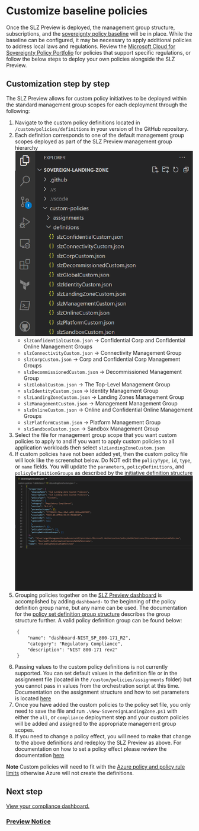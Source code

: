 # Customize baseline policies

Once the SLZ Preview is deployed, the management group structure, subscriptions, and the [sovereignty policy baseline](Sovereignty-Policy-Baseline.md) will be in place. While the baseline can be configured, it may be necessary to apply additional policies to address local laws and regulations. Review the [Microsoft Cloud for Sovereignty Policy Portfolio](https://github.com/Azure/cloud-for-sovereignty-policy-portfolio) for policies that support specific regulations, or follow the below steps to deploy your own policies alongside the SLZ Preview.

## Customization step by step

The SLZ Preview allows for custom policy initiatives to be deployed within the standard management group scopes for each deployment through the following:

1. Navigate to the custom policy definitions located in `/custom/policies/definitions` in your version of the GitHub repository.
2. Each definition corresponds to one of the default management group scopes deployed as part of the SLZ Preview management group hierarchy ![Custom Policy Folder](../images/custom-policies-folder.png)
    * `slzConfidentialCustom.json` -> Confidential Corp and Confidential Online Management Groups
    * `slzConnectivityCustom.json` -> Connectivity Management Group
    * `slzCorpCustom.json` -> Corp and Confidential Corp Management Groups
    * `slzDecommissionedCustom.json` -> Decommissioned Management Group
    * `slzGlobalCustom.json` -> The Top-Level Management Group
    * `slzIdentityCustom.json` -> Identity Management Group
    * `slzLandingZoneCustom.json` -> Landing Zones Management Group
    * `slzManagementCustom.json` -> Management Management Group
    * `slzOnlineCustom.json` -> Online and Confidential Online Management Groups
    * `slzPlatformCustom.json` -> Platform Management Group
    * `slzSandboxCustom.json` -> Sandbox Management Group
3. Select the file for management group scope that you want custom policies to apply to and if you want to apply custom policies to all application workloads then select `slzLandingZoneCustom.json`
4. If custom policies have not been added yet, then the custom policy file will look like the screenshot below. Do NOT edit the `policyType`, `id`, `type`, or `name` fields. You will update the `parameters`, `policyDefinitions`, and `policyDefinitionGroups` as described by the [initiative definition structure](https://learn.microsoft.com/azure/governance/policy/concepts/initiative-definition-structure)
![Empty Policy File](../images/empty-custom-policies.png)
5. Grouping policies together on the [SLZ Preview dashboard](./Extending-Compliance-Dashboard.md) is accomplished by adding `dashboard-` to the beginning of the policy definition group name, but any name can be used. The documentation for the [policy set definition group structure](https://learn.microsoft.com/azure/governance/policy/concepts/initiative-definition-structure#policy-definition-groups) describes the group structure further. A valid policy definition group can be found below:
```
    {
        "name": "dashboard-NIST_SP_800-171_R2",
        "category": "Regulatory Compliance",
        "description": "NIST 800-171 rev2"
    }
```     
6. Passing values to the custom policy definitions is not currently supported. You can set default values in the definition file or in the assignment file (located in the `/custom/policies/assignments` folder) but you cannot pass in values from the orchestration script at this time. Documentation on the assignment structure and how to set parameters is located [here](https://learn.microsoft.com/azure/governance/policy/concepts/assignment-structure)
7. Once you have added the custom policies to the policy set file, you only need to save the file and run `.\New-SovereignLandingZone.ps1` with either the `all`, or `compliance` deployment step and your custom policies will be added and assigned to the appropriate management group scopes.
8. If you need to change a policy effect, you will need to make that change to the above definitions and redeploy the SLZ Preview as above. For documentation on how to set a policy effect please review the documentation [here](https://learn.microsoft.com/azure/governance/policy/concepts/effects)

**Note** Custom policies will need to fit with the [Azure policy and policy rule limits](https://learn.microsoft.com/azure/azure-resource-manager/management/azure-subscription-service-limits#azure-policy-limits) otherwise Azure will not create the definitions.

## Next step

[View your compliance dashboard.](../10-Compliance-Dashboard.md)

### [Preview Notice](./PREVIEW.md)
